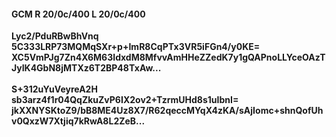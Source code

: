 #### GCM R 20/0c/400 L 20/0c/400
**Lyc2/PduRBwBhVnq**<br/>**5C333LRP73MQMqSXr+p+ImR8CqPTx3VR5iFGn4/y0KE=**<br/>**XC5VmPJg7Zn4X6M63IdxdM8MfvvAmHHeZZedK7y1gQAPnoLLYceOAzTJyIK4GbN8jMTXz6T2BP48TxAw...**<br/><br/>
**S+312uYuVeyreA2H**<br/>**sb3arz4f1r04QqZkuZvP6IX2ov2+TzrmUHd8s1uIbnI=**<br/>**jkXXNYSKtoZ9/bB8ME4Uz8X7/R62qeccMYqX4zKA/sAjIomc+shnQofUhv0QxzW7Xtjiq7kRwA8L2ZeB...**